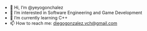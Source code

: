 - 👋 Hi, I’m @yeyogonchalez
- 👀 I’m interested in Software Engineering and Game Development
- 🌱 I’m currently learning C++ 
- 📫 How to reach me: diegogonzalez.vch@gmail.com

<!---
yeyogonchalez/yeyogonchalez is a ✨ special ✨ repository because its `README.md` (this file) appears on your GitHub profile.
You can click the Preview link to take a look at your changes.
--->
